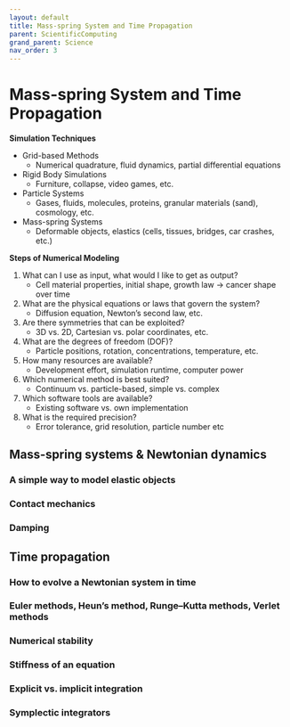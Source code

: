 ```yaml
---
layout: default
title: Mass-spring System and Time Propagation
parent: ScientificComputing
grand_parent: Science
nav_order: 3
---
```


# Mass-spring System and Time Propagation

**Simulation Techniques**
- Grid-based Methods
    - Numerical quadrature, fluid dynamics, partial differential equations
- Rigid Body Simulations
    - Furniture, collapse, video games, etc.
- Particle Systems
    - Gases, fluids, molecules, proteins, granular materials (sand), cosmology, etc.
- Mass-spring Systems
    - Deformable objects, elastics (cells, tissues,
bridges, car crashes, etc.)

**Steps of Numerical Modeling**

1. What can I use as input, what would I like to get as output?
    - Cell material properties, initial shape, growth law → cancer shape over time
2. What are the physical equations or laws that govern the system?
    - Diffusion equation, Newton’s second law, etc.
3. Are there symmetries that can be exploited?
    - 3D vs. 2D, Cartesian vs. polar coordinates, etc.
4. What are the degrees of freedom (DOF)?
    - Particle positions, rotation, concentrations, temperature, etc.
5. How many resources are available?
    - Development effort, simulation runtime, computer power
6. Which numerical method is best suited?
    - Continuum vs. particle-based, simple vs. complex
7. Which software tools are available?
    - Existing software vs. own implementation
8. What is the required precision?
    - Error tolerance, grid resolution, particle number etc

## Mass-spring systems & Newtonian dynamics

### A simple way to model elastic objects

### Contact mechanics

### Damping

## Time propagation

### How to evolve a Newtonian system in time

### Euler methods, Heun’s method, Runge–Kutta methods, Verlet methods

### Numerical stability

### Stiffness of an equation

### Explicit vs. implicit integration

### Symplectic integrators
